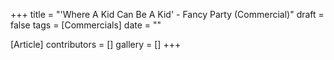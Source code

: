 +++
title = "'Where A Kid Can Be A Kid' - Fancy Party (Commercial)"
draft = false
tags = [Commercials]
date = ""

[Article]
contributors = []
gallery = []
+++